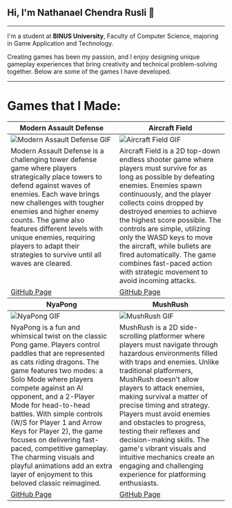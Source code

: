 ## Hi, I'm Nathanael Chendra Rusli 👋  
---  
I'm a student at **BINUS University**, Faculty of Computer Science, majoring in Game Application and Technology.  

Creating games has been my passion, and I enjoy designing unique gameplay experiences that bring creativity and technical problem-solving together. Below are some of the games I have developed.  

---

# Games that I Made:  

<table width="100%">  
  <thead>  
    <th width="50%"><a>Modern Assault Defense</a></th>  
    <th width="50%"><a>Aircraft Field</a></th>  
  </thead>  
  <tr>  
    <td><image src="https://github.com/NathanaelC1/TowerDefense/blob/main/TowerDefenseGIF.gif" alt="Modern Assault Defense GIF"/></td>  
    <td><image src="https://github.com/NathanaelC1/TopDownShooter/blob/main/AircraftFieldGIF1.gif" alt="Aircraft Field GIF"/></td>  
  </tr>  
  <tr>  
    <td valign="text-top">  
      Modern Assault Defense is a challenging tower defense game where players strategically place towers to defend against waves of enemies.  
      Each wave brings new challenges with tougher enemies and higher enemy counts. The game also features different levels with unique enemies,  
      requiring players to adapt their strategies to survive until all waves are cleared.  
    </td>  
    <td valign="text-top">  
      Aircraft Field is a 2D top-down endless shooter game where players must survive for as long as possible by defeating enemies.  
      Enemies spawn continuously, and the player collects coins dropped by destroyed enemies to achieve the highest score possible.  
      The controls are simple, utilizing only the WASD keys to move the aircraft, while bullets are fired automatically. The game combines  
      fast-paced action with strategic movement to avoid incoming attacks.  
    </td>  
  </tr>  
  <tr>  
    <td><a href="https://github.com/NathanaelC1/TowerDefense">GitHub Page</a></td>  
    <td><a href="https://github.com/NathanaelC1/TopDownShooter">GitHub Page</a></td>  
  </tr>  
  <thead>  
    <th width="50%"><a>NyaPong</a></th>  
    <th width="50%"><a>MushRush</a></th>  
  </thead>  
  <tbody>  
    <tr>  
      <td><image src="https://github.com/NathanaelC1/Pong-GameProg/blob/main/Desktop%202024.10.28%20-%2017.21.28.02.gif" alt="NyaPong GIF"/></td>  
      <td><image src="https://github.com/NathanaelC1/SideScroller/blob/main/MushrushGIF.gif" alt="MushRush GIF"/></td>  
    </tr>  
    <tr>  
      <td valign="text-top">  
        NyaPong is a fun and whimsical twist on the classic Pong game. Players control paddles that are represented as cats riding dragons.  
        The game features two modes: a Solo Mode where players compete against an AI opponent, and a 2-Player Mode for head-to-head battles.  
        With simple controls (W/S for Player 1 and Arrow Keys for Player 2), the game focuses on delivering fast-paced, competitive gameplay.  
        The charming visuals and playful animations add an extra layer of enjoyment to this beloved classic reimagined.  
      </td>  
      <td valign="text-top">  
        MushRush is a 2D side-scrolling platformer where players must navigate through hazardous environments filled with traps and enemies.  
        Unlike traditional platformers, MushRush doesn't allow players to attack enemies, making survival a matter of precise timing and strategy.  
        Players must avoid enemies and obstacles to progress, testing their reflexes and decision-making skills. The game's vibrant visuals  
        and intuitive mechanics create an engaging and challenging experience for platforming enthusiasts.  
      </td>  
    </tr>  
    <tr>  
      <td><a href="https://github.com/NathanaelC1/Pong-GameProg">GitHub Page</a></td>  
      <td><a href="https://github.com/NathanaelC1/SideScroller">GitHub Page</a></td>  
    </tr>  
  </tbody>  
</table>  
